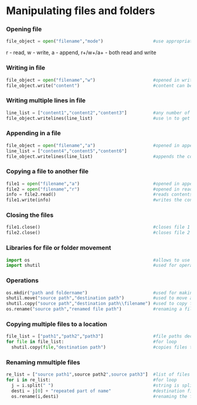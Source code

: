 # Manipulating files and folders
### Opening file
```python
file_object = open("filename","mode")                   #use appropriate mode
```
r - read, w - write, a - append, r+/w+/a+ - both read and write
### Writing in file
```python
file_object = open("filename","w")                      #opened in write mode
file_object.write("content")                            #content can be anything
```
### Writing multiple lines in file
```python
line_list = ["content1","content2","content3"]          #any number of contents
file_object.writelines(line_list)                       #use \n to get contents in new line
```
### Appending in a file
```python
file_object = open("filename","a")                      #opened in append mode
line_list = ["content4","content5","content6"]
file_object.writelines(line_list)                       #appends the contents of 2 in 1 below previous lines
```
### Copying a file to another file
```python
file1 = open("filename","a")                            #opened in append mode
file2 = open("filename","r")                            #opened in read mode
info = file2.read()                                     #reads contents of 2
file1.write(info)                                       #writes the contents of 2 in 1
```
### Closing the files
```python
file1.close()                                           #closes file 1
file2.close()                                           #closes file 2
```
### Libraries for file or folder movement
```python
import os                                               #allows to use operating system depedent functionality
import shutil                                           #used for operation on files or collection of files
```
### Operations
```python
os.mkdir("path and foldername")                         #used for making a directory
shutil.move("source path","destination path")           #used to move a folder
shutil.copy("source path","destination path\\filename") #used to copy files
os.rename("source path","renamed file path")            #renaming a file
```
### Copying multiple files to a location
```python
file_list = ["path1","path2","path3"]                   #file paths declared as list
for file in file_list:                                  #for loop
  shutil.copy(file,"destination path")                  #copies files to folder
```
### Renaming mmultiple files
```python
re_list = ["source path1",source path2",source path3"]  #list of files to be renamed
for i in re_list:                                       #for loop
  j = i.split(" ")                                      #string is split whereever " " is seen and stored in another list
  desti = j[0] + "repeated part of name"                #destination file name is the concatenation of previous list element and name
  os.rename(i,desti)                                    #renaming the file
```
